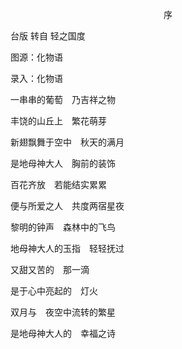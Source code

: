 <p align="center">序</p>

台版 转自 轻之国度

图源：化物语

录入：化物语

一串串的葡萄　乃吉祥之物

丰饶的山丘上　繁花萌芽

新翅飘舞于空中　秋天的满月

是地母神大人　胸前的装饰

百花齐放　若能结实累累

便与所爱之人　共度两宿星夜

黎明的钟声　森林中的飞鸟

地母神大人的玉指　轻轻抚过

又甜又苦的　那一滴

是于心中亮起的　灯火

双月与　夜空中流转的繁星

是地母神大人的　幸福之诗

